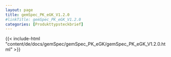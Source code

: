 ```yaml
---
layout: page
title: gemSpec_PK_eGK_V1.2.0
#linkTitle: gemSpec_PK_eGK_V1.2.0
categories: [Produkttypsteckbrief]
---
```

{{< include-html "content/de/docs/gemSpec/gemSpec_PK_eGK/gemSpec_PK_eGK_V1.2.0.html" >}}